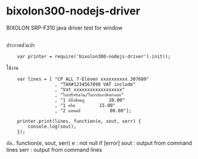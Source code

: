# bixolon300-nodejs-driver
BIXOLON SRP-F310 java driver test for window

##

ประกาศตัวแปร

		var printer = require('bixolon300-nodejs-driver').init();

ใช้งาน

		var lines = [ "CP ALL 7-Eleven xxxxxxxxxx 307689" 
		              , "TAX#1234567890 VAT include"
		              , "Vat xxxxxxxxxxxxxxxxxx"
		              , "ใบเสร็จรับเงิน/ใบกำกับภาษีอย่างย่อ"
		              , "1 บีอิ้งสีสมภู			20.00"
		              , "1 ครีม			15.00"
		              , "2 แสตมป์			00.00"];
		
		printer.print(lines, function(e, sout, serr) {
			console.log(sout);
		});

ปล..
function(e, sout, serr)
e : not null if [error]
sout : output from command lines
serr : output from command lines

